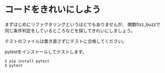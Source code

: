 # コードをきれいにしよう
まずはじめにリファクタリングというほどでもありませんが、
関数fizz_buzzで同じ条件判定をしているところなどを探してきれいにしましょう。

テストのファイルは書き直さずにテストに合格してください。

pytestをインストールしてテストします。

```
$ pip install pytest
$ pytest
```